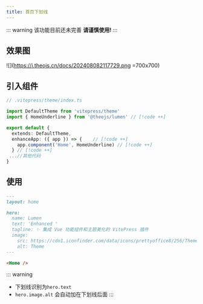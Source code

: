 ```yaml
---
title: 首页下划线
---
```


::: warning
该功能目前还未完善 **请谨慎使用!**
:::

## 效果图

![](https://i.theojs.cn/docs/202408082117729.png =700x700)

## 引入组件

```ts
// .vitepress/theme/index.ts

import DefaultTheme from 'vitepress/theme'
import { HomeUnderline } from '@theojs/lumen' // [!code ++]

export default {
  extends: DefaultTheme,
  enhanceApp: ({ app }) => {    // [!code ++]
    app.component('Home', HomeUnderline) // [!code ++]
  } // [!code ++]
 ...//其他代码
}
```

## 使用

```md
---
layout: home

hero:
  name: Lumen
  text: 'Enhanced '
  tagline: ✨ 集成 Vue 功能组件和主题美化的 VitePress 插件
  image:
    src: https://cdn1.iconfinder.com/data/icons/prettyoffice8/256/Theme.png
    alt: Theme
---

<Home />
```

::: warning

- 下划线识别为`hero.text`
- `hero.image.alt` 会自动加在下划线后面
  :::
